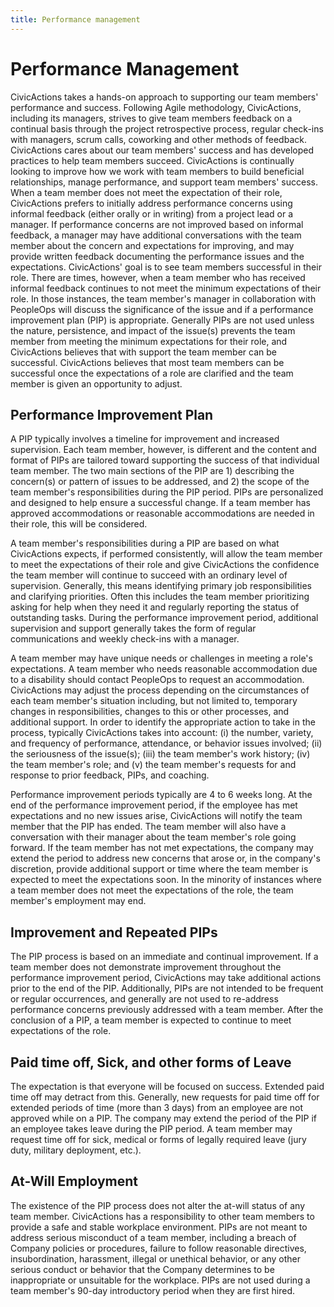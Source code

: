 ```yaml
---
title: Performance management
---
```


<!-- lint disable readability -->

# Performance Management

CivicActions takes a hands-on approach to supporting our team members' performance and success. Following Agile methodology, CivicActions, including its managers, strives to give team members feedback on a continual basis through the project retrospective process, regular check-ins with managers, scrum calls, coworking and other methods of feedback. CivicActions cares about our team members' success and has developed practices to help team members succeed. CivicActions is continually looking to improve how we work with team members to build beneficial relationships, manage performance, and support team members' success. When a team member does not meet the expectation of their role, CivicActions prefers to initially address performance concerns using informal feedback (either orally or in writing) from a project lead or a manager. If performance concerns are not improved based on informal feedback, a manager may have additional conversations with the team member about the concern and expectations for improving, and may provide written feedback documenting the performance issues and the expectations. CivicActions' goal is to see team members successful in their role. There are times, however, when a team member who has received informal feedback continues to not meet the minimum expectations of their role. In those instances, the team member's manager in collaboration with PeopleOps will discuss the significance of the issue and if a performance improvement plan (PIP) is appropriate. Generally PIPs are not used unless the nature, persistence, and impact of the issue(s) prevents the team member from meeting the minimum expectations for their role, and CivicActions believes that with support the team member can be successful. CivicActions believes that most team members can be successful once the expectations of a role are clarified and the team member is given an opportunity to adjust.

## Performance Improvement Plan

A PIP typically involves a timeline for improvement and increased supervision. Each team member, however, is different and the content and format of PIPs are tailored toward supporting the success of that individual team member. The two main sections of the PIP are 1) describing the concern(s) or pattern of issues to be addressed, and 2) the scope of the team member's responsibilities during the PIP period. PIPs are personalized and designed to help ensure a successful change. If a team member has approved accommodations or reasonable accommodations are needed in their role, this will be considered.

A team member's responsibilities during a PIP are based on what CivicActions expects, if performed consistently, will allow the team member to meet the expectations of their role and give CivicActions the confidence the team member will continue to succeed with an ordinary level of supervision. Generally, this means identifying primary job responsibilities and clarifying priorities. Often this includes the team member prioritizing asking for help when they need it and regularly reporting the status of outstanding tasks. During the performance improvement period, additional supervision and support generally takes the form of regular communications and weekly check-ins with a manager.

A team member may have unique needs or challenges in meeting a role's expectations. A team member who needs reasonable accommodation due to a disability should contact PeopleOps to request an accommodation. CivicActions may adjust the process depending on the circumstances of each team member's situation including, but not limited to, temporary changes in responsibilities, changes to this or other processes, and additional support. In order to identify the appropriate action to take in the process, typically CivicActions takes into account: (i) the number, variety, and frequency of performance, attendance, or behavior issues involved; (ii) the seriousness of the issue(s); (iii) the team member's work history; (iv) the team member's role; and (v) the team member's requests for and response to prior feedback, PIPs, and coaching.

Performance improvement periods typically are 4 to 6 weeks long. At the end of the performance improvement period, if the employee has met expectations and no new issues arise, CivicActions will notify the team member that the PIP has ended. The team member will also have a conversation with their manager about the team member's role going forward. If the team member has not met expectations, the company may extend the period to address new concerns that arose or, in the company's discretion, provide additional support or time where the team member is expected to meet the expectations soon. In the minority of instances where a team member does not meet the expectations of the role, the team member's employment may end.

## Improvement and Repeated PIPs

The PIP process is based on an immediate and continual improvement. If a team member does not demonstrate improvement throughout the performance improvement period, CivicActions may take additional actions prior to the end of the PIP. Additionally, PIPs are not intended to be frequent or regular occurrences, and generally are not used to re-address performance concerns previously addressed with a team member. After the conclusion of a PIP, a team member is expected to continue to meet expectations of the role.

## Paid time off, Sick, and other forms of Leave

The expectation is that everyone will be focused on success. Extended paid time off may detract from this. Generally, new requests for paid time off for extended periods of time (more than 3 days) from an employee are not approved while on a PIP. The company may extend the period of the PIP if an employee takes leave during the PIP period. A team member may request time off for sick, medical or forms of legally required leave (jury duty, military deployment, etc.).

## At-Will Employment

The existence of the PIP process does not alter the at-will status of any team member. CivicActions has a responsibility to other team members to provide a safe and stable workplace environment. PIPs are not meant to address serious misconduct of a team member, including a breach of Company policies or procedures, failure to follow reasonable directives, insubordination, harassment, illegal or unethical behavior, or any other serious conduct or behavior that the Company determines to be inappropriate or unsuitable for the workplace. PIPs are not used during a team member's 90-day introductory period when they are first hired.

<!-- lint enable readability -->
